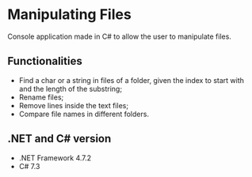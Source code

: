 # Manipulating Files

Console application made in C# to allow the user to manipulate files.

## Functionalities

- Find a char or a string in files of a folder, given the index to start with and the length of the substring;
- Rename files;
- Remove lines inside the text files;
- Compare file names in different folders.

## .NET and C# version

- .NET Framework 4.7.2
- C# 7.3